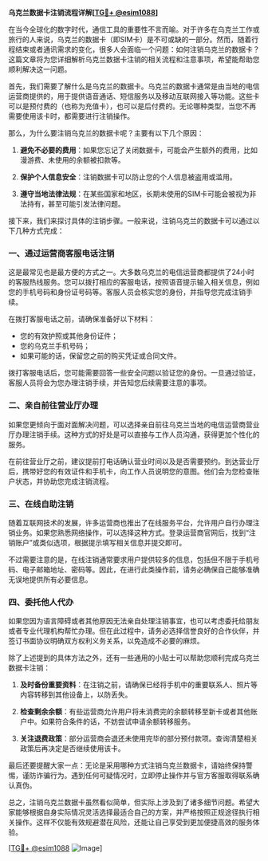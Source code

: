 **乌克兰数据卡注销流程详解[[TG💪+ @esim1088](https://t.me/s/esim1088)]**

在当今全球化的数字时代，通信工具的重要性不言而喻。对于许多在乌克兰工作或旅行的人来说，乌克兰的数据卡（即SIM卡）是不可或缺的一部分。然而，随着行程结束或者通讯需求的变化，很多人会面临一个问题：如何注销乌克兰的数据卡？这篇文章将为您详细解析乌克兰数据卡注销的相关流程和注意事项，希望能帮助您顺利解决这一问题。

首先，我们需要了解什么是乌克兰的数据卡。乌克兰的数据卡通常是由当地的电信运营商提供的，用于提供语音通话、短信服务以及移动互联网接入等功能。这些卡可以是预付费的（也称为充值卡），也可以是后付费的。无论哪种类型，当您不再需要使用该卡时，都需要进行注销操作。

那么，为什么要注销乌克兰的数据卡呢？主要有以下几个原因：

1. **避免不必要的费用**：如果您忘记了关闭数据卡，可能会产生额外的费用，比如漫游费、未使用的余额被扣款等。
   
2. **保护个人信息安全**：注销数据卡可以防止您的个人信息被盗用或滥用。

3. **遵守当地法律法规**：在某些国家和地区，长期未使用的SIM卡可能会被视为非法持有，甚至可能引发法律问题。

接下来，我们来探讨具体的注销步骤。一般来说，注销乌克兰的数据卡可以通过以下几种方式完成：

### 一、通过运营商客服电话注销

这是最常见也是最方便的方式之一。大多数乌克兰的电信运营商都提供了24小时的客服热线服务。您可以拨打相应的客服电话，按照语音提示输入相关信息，例如您的手机号码和身份证号码等。客服人员会核实您的身份，并指导您完成注销手续。

在拨打客服电话之前，请确保准备好以下材料：
- 您的有效护照或其他身份证件；
- 您的乌克兰手机号码；
- 如果可能的话，保留您之前的购买凭证或合同文件。

拨打客服电话后，您可能需要回答一些安全问题以验证您的身份。一旦通过验证，客服人员将会为您办理注销手续，并告知您后续需要注意的事项。

### 二、亲自前往营业厅办理

如果您更倾向于面对面解决问题，可以选择亲自前往乌克兰当地的电信运营商营业厅办理注销手续。这种方式的好处是可以直接与工作人员沟通，获得更加个性化的服务。

在前往营业厅之前，建议提前打电话确认营业时间以及是否需要预约。到达营业厅后，携带好您的有效证件和手机卡，向工作人员说明您的意图。他们会为您检查账户状态，并协助您完成注销流程。

### 三、在线自助注销

随着互联网技术的发展，许多运营商也推出了在线服务平台，允许用户自行办理注销业务。如果您熟悉网络操作，可以选择这种方式。登录运营商官网后，找到“注销账户”或类似选项，根据提示填写相关信息并提交即可。

不过需要注意的是，在线注销通常要求用户提供较多的信息，包括但不限于手机号码、电子邮箱地址、密码等。因此，在进行此类操作前，请务必确保自己能够准确无误地提供所有必要信息。

### 四、委托他人代办

如果您因为语言障碍或者其他原因无法亲自处理注销事宜，也可以考虑委托给朋友或者专业代理机构帮忙办理。但在此过程中，请务必选择信誉良好的合作伙伴，并签订书面协议明确双方权利义务关系，以免造成不必要的麻烦。

除了上述提到的具体方法之外，还有一些通用的小贴士可以帮助您顺利完成乌克兰数据卡注销：

1. **及时备份重要资料**：在注销之前，请确保已经将手机中的重要联系人、照片等内容转移到其他设备上，以防丢失。

2. **检查剩余余额**：有些运营商允许用户将未消费完的余额转移至新卡或者其他账户中。如果符合条件的话，不妨尝试申请余额转移服务。

3. **关注退费政策**：部分运营商会退还未使用完毕的部分预付款项。查询清楚相关政策后再决定是否继续使用该卡。

最后还要提醒大家一点：无论是采用哪种方式注销乌克兰数据卡，请始终保持警惕，谨防诈骗行为。遇到任何可疑情况时，立即停止操作并与官方客服取得联系确认真伪。

总之，注销乌克兰数据卡虽然看似简单，但实际上涉及到了诸多细节问题。希望大家能够根据自身实际情况灵活选择最适合自己的方案，并严格按照正规途径执行相关操作。这样不仅能有效规避潜在风险，还能让自己享受到更加便捷高效的服务体验。

[[TG💪+ @esim1088](https://t.me/s/esim1088) ![Image](https://i.postimg.cc/4NQfJmqS/Snipaste-2025-05-13-00-14-12.png)]